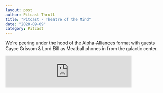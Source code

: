 ```yaml
---
layout: post
author: Pitcast Thrull
title: "Pitcast - Theatre of the Mind"
date: "2020-09-09"
category: Pitcast
---
```


We're peering under the hood of the Alpha-Alliances format with guests Cayce Grissom & Lord Bill as Meatball phones in from the galactic center.

<iframe src="https://anchor.fm/pitcast/embed/episodes/Theatre-of-the-Mind-ejc1o9" height="102px" width="400px" frameborder="0" scrolling="no"></iframe>
